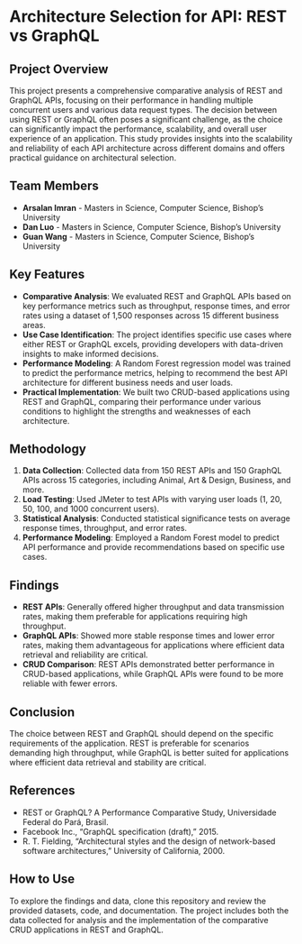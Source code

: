 # Architecture Selection for API: REST vs GraphQL

## Project Overview

This project presents a comprehensive comparative analysis of REST and GraphQL APIs, focusing on their performance in handling multiple concurrent users and various data request types. The decision between using REST or GraphQL often poses a significant challenge, as the choice can significantly impact the performance, scalability, and overall user experience of an application. This study provides insights into the scalability and reliability of each API architecture across different domains and offers practical guidance on architectural selection.

## Team Members

- **Arsalan Imran** - Masters in Science, Computer Science, Bishop’s University
- **Dan Luo** - Masters in Science, Computer Science, Bishop’s University
- **Guan Wang** - Masters in Science, Computer Science, Bishop’s University

## Key Features

- **Comparative Analysis**: We evaluated REST and GraphQL APIs based on key performance metrics such as throughput, response times, and error rates using a dataset of 1,500 responses across 15 different business areas.
- **Use Case Identification**: The project identifies specific use cases where either REST or GraphQL excels, providing developers with data-driven insights to make informed decisions.
- **Performance Modeling**: A Random Forest regression model was trained to predict the performance metrics, helping to recommend the best API architecture for different business needs and user loads.
- **Practical Implementation**: We built two CRUD-based applications using REST and GraphQL, comparing their performance under various conditions to highlight the strengths and weaknesses of each architecture.

## Methodology

1. **Data Collection**: Collected data from 150 REST APIs and 150 GraphQL APIs across 15 categories, including Animal, Art & Design, Business, and more.
2. **Load Testing**: Used JMeter to test APIs with varying user loads (1, 20, 50, 100, and 1000 concurrent users).
3. **Statistical Analysis**: Conducted statistical significance tests on average response times, throughput, and error rates.
4. **Performance Modeling**: Employed a Random Forest model to predict API performance and provide recommendations based on specific use cases.

## Findings

- **REST APIs**: Generally offered higher throughput and data transmission rates, making them preferable for applications requiring high throughput.
- **GraphQL APIs**: Showed more stable response times and lower error rates, making them advantageous for applications where efficient data retrieval and reliability are critical.
- **CRUD Comparison**: REST APIs demonstrated better performance in CRUD-based applications, while GraphQL APIs were found to be more reliable with fewer errors.

## Conclusion

The choice between REST and GraphQL should depend on the specific requirements of the application. REST is preferable for scenarios demanding high throughput, while GraphQL is better suited for applications where efficient data retrieval and stability are critical.

## References

- REST or GraphQL? A Performance Comparative Study, Universidade Federal do Pará, Brasil.
- Facebook Inc., “GraphQL specification (draft),” 2015.
- R. T. Fielding, “Architectural styles and the design of network-based software architectures,” University of California, 2000.

## How to Use

To explore the findings and data, clone this repository and review the provided datasets, code, and documentation. The project includes both the data collected for analysis and the implementation of the comparative CRUD applications in REST and GraphQL.

